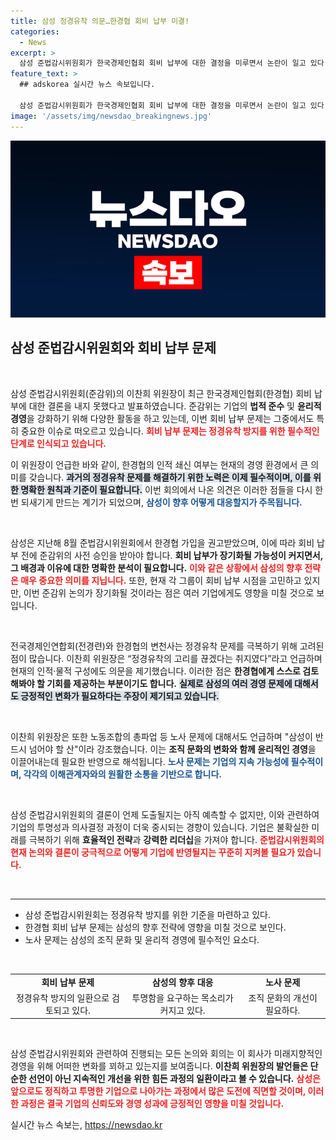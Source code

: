 ```yaml
---
title: 삼성 정경유착 의문…한경협 회비 납부 미결!
categories:
  - News
excerpt: >
  삼성 준법감시위원회가 한국경제인협회 회비 납부에 대한 결정을 미루면서 논란이 일고 있다. 정경유착의 근본적 문제 제기가 이어지는 가운데, 회비 납부 승인 여부는 삼성의 준법경영 방향에 큰 영향을 미칠 것으로 보인다. 클릭하여 자세한 내용을 알아보세요!
feature_text: >
  ## adskorea 실시간 뉴스 속보입니다.

  삼성 준법감시위원회가 한국경제인협회 회비 납부에 대한 결정을 미루면서 논란이 일고 있다. 정경유착의 근본적 문제 제기가 이어지는 가운데, 회비 납부 승인 여부는 삼성의 준법경영 방향에 큰 영향을 미칠 것으로 보인다. 클릭하여 자세한 내용을 알아보세요!
image: '/assets/img/newsdao_breakingnews.jpg'
---
```


<p><img src="/assets/img/newsdao_breakingnews.jpg" alt="adskorea 속보" /></p>

<h2 data-ke-size="size26">삼성 준법감시위원회와 회비 납부 문제</h2>

<p data-ke-size="size16">&nbsp;</p>

<p>삼성 준법감시위원회(준감위)의 이찬희 위원장이 최근 한국경제인협회(한경협) 회비 납부에 대한 결론을 내지 못했다고 발표하였습니다. 준감위는 기업의 <b>법적 준수</b> 및 <b>윤리적 경영</b>을 강화하기 위해 다양한 활동을 하고 있는데, 이번 회비 납부 문제는 그중에서도 특히 중요한 이슈로 떠오르고 있습니다. <b><span style="color: #ee2323;">회비 납부 문제는 정경유착 방지를 위한 필수적인 단계로 인식되고 있습니다.</span></b></p>

<p>이 위원장이 언급한 바와 같이, 한경협의 인적 쇄신 여부는 현재의 경영 환경에서 큰 의미를 갖습니다. <b><span style="background-color: #21538527;">과거의 정경유착 문제를 해결하기 위한 노력은 이제 필수적이며, 이를 위한 명확한 원칙과 기준이 필요합니다.</span></b> 이번 회의에서 나온 의견은 이러한 점들을 다시 한번 되새기게 만드는 계기가 되었으며, <b><span style="color: #1a5490;">삼성이 향후 어떻게 대응할지가 주목됩니다.</span></b></p>

<p data-ke-size="size16">&nbsp;</p>

<p>삼성은 지난해 8월 준법감시위원회에서 한경협 가입을 권고받았으며, 이에 따라 회비 납부 전에 준감위의 사전 승인을 받아야 합니다. <b>회비 납부가 장기화될 가능성이 커지면서, 그 배경과 이유에 대한 명확한 분석이 필요합니다.</b> <b><span style="color: #ee2323;">이와 같은 상황에서 삼성의 향후 전략은 매우 중요한 의미를 지닙니다.</span></b> 또한, 현재 각 그룹이 회비 납부 시점을 고민하고 있지만, 이번 준감위 논의가 장기화될 것이라는 점은 여러 기업에게도 영향을 미칠 것으로 보입니다. </p>

<p data-ke-size="size16">&nbsp;</p>

<p>전국경제인연합회(전경련)와 한경협의 변천사는 정경유착 문제를 극복하기 위해 고려된 점이 많습니다. 이찬희 위원장은 “정경유착의 고리를 끊겠다는 취지였다”라고 언급하며 현재의 인적·물적 구성에도 의문을 제기했습니다. 이러한 점은 <b>한경협에게 스스로 검토해봐야 할 기회를 제공하는 부분이기도 합니다.</b> <b><span style="background-color: #21538527;">실제로 삼성의 여러 경영 문제에 대해서도 긍정적인 변화가 필요하다는 주장이 제기되고 있습니다.</span></b></p>

<p data-ke-size="size16">&nbsp;</p>

<p>이찬희 위원장은 또한 노동조합의 총파업 등 노사 문제에 대해서도 언급하며 "삼성이 반드시 넘어야 할 산"이라 강조했습니다. 이는 <b>조직 문화의 변화와 함께 윤리적인 경영</b>을 이끌어내는데 필요한 반영으로 해석됩니다. <b><span style="color: #1a5490;">노사 문제는 기업의 지속 가능성에 필수적이며, 각각의 이해관계자와의 원활한 소통을 기반으로 합니다.</span></b></p>

<p data-ke-size="size16">&nbsp;</p>

<p>삼성 준법감시위원회의 결론이 언제 도출될지는 아직 예측할 수 없지만, 이와 관련하여 기업의 투명성과 의사결정 과정이 더욱 중시되는 경향이 있습니다. 기업은 불확실한 미래를 극복하기 위해 <strong>효율적인 전략</strong>과 <strong>강력한 리더십</strong>을 가져야 합니다. <b><span style="color: #ee2323;">준법감시위원회의 현재 논의와 결론이 궁극적으로 어떻게 기업에 반영될지는 꾸준히 지켜볼 필요가 있습니다.</span></b></p>

<p data-ke-size="size16">&nbsp;</p>

<hr>

<ul>
<li>삼성 준법감시위원회는 정경유착 방지를 위한 기준을 마련하고 있다.</li>
<li>한경협 회비 납부 문제는 삼성의 향후 전략에 영향을 미칠 것으로 보인다.</li>
<li>노사 문제는 삼성의 조직 문화 및 윤리적 경영에 필수적인 요소다.</li>
</ul>

<p data-ke-size="size16">&nbsp;</p>

<table style="width: 100%; border-collapse: collapse;">
<tr>
<td style="text-align: center; height: 17px;"><b>회비 납부 문제</b></td>
<td style="text-align: center; height: 17px;"><b>삼성의 향후 대응</b></td>
<td style="text-align: center; height: 17px;"><b>노사 문제</b></td>
</tr>
<tr>
<td style="text-align: center; height: 17px;">정경유착 방지의 일환으로 검토되고 있다.</td>
<td style="text-align: center; height: 17px;">투명함을 요구하는 목소리가 커지고 있다.</td>
<td style="text-align: center; height: 17px;">조직 문화의 개선이 필요하다.</td>
</tr>
</table>

<p data-ke-size="size16">&nbsp;</p>

<p>삼성 준법감시위원회와 관련하여 진행되는 모든 논의와 회의는 이 회사가 미래지향적인 경영을 위해 어떠한 변화를 꾀하고 있는지를 보여줍니다. <b>이찬희 위원장의 발언들은 단순한 선언이 아닌 지속적인 개선을 위한 힘든 과정의 일환이라고 볼 수 있습니다.</b> <b><span style="color: #ee2323;">삼성은 앞으로도 정직하고 투명한 기업으로 나아가는 과정에서 많은 도전에 직면할 것이며, 이러한 과정은 결국 기업의 신뢰도와 경영 성과에 긍정적인 영향을 미칠 것입니다.</span></b></p>
실시간 뉴스 속보는, <a href="https://newsdao.kr" rel="dofollow">https://newsdao.kr</a>


